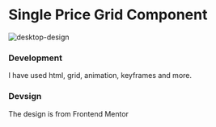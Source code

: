 # Single Price Grid Component


![desktop-design](https://user-images.githubusercontent.com/89962400/150533774-e6357657-0699-4f92-87a8-cacaad7fe3a2.jpg)


### Development
I have used html, grid, animation, keyframes and more.

### Devsign
The design is from Frontend Mentor
